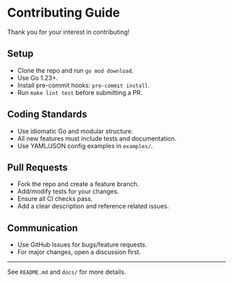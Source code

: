 # Contributing Guide

Thank you for your interest in contributing!

## Setup
- Clone the repo and run `go mod download`.
- Use Go 1.23+.
- Install pre-commit hooks: `pre-commit install`.
- Run `make lint test` before submitting a PR.

## Coding Standards
- Use idiomatic Go and modular structure.
- All new features must include tests and documentation.
- Use YAML/JSON config examples in `examples/`.

## Pull Requests
- Fork the repo and create a feature branch.
- Add/modify tests for your changes.
- Ensure all CI checks pass.
- Add a clear description and reference related issues.

## Communication
- Use GitHub Issues for bugs/feature requests.
- For major changes, open a discussion first.

---

See `README.md` and `docs/` for more details.
